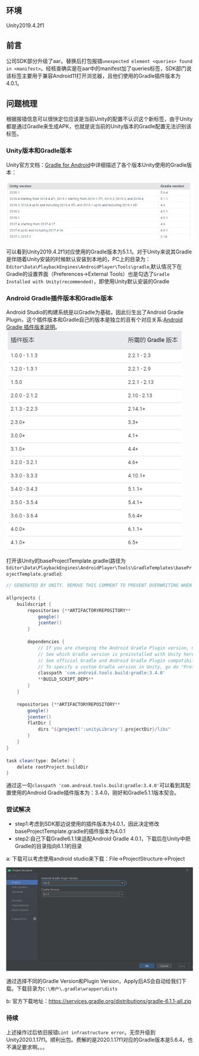 ## 环境
Unity2019.4.2f1

## 前言
公司SDK部分升级了aar。替换后打包报错``unexpected element <queries> found in <manifest>``。经核查确实是在aar中的manifest加了queries标签，SDK部门说该标签主要用于兼容Android11打开浏览器，且他们使用的Gradle插件版本为4.0.1。

## 问题梳理
根据报错信息可以很快定位应该是当前Unity的配置不认识这个新标签，由于Unity都是通过Gradle来生成APK，也就是说当前的Unity版本的Gradle配置无法识别该标签。

### Unity版本和Gradle版本
Unity官方文档：[Gradle for Android](https://docs.unity3d.com/2020.2/Documentation/Manual/android-gradle-overview.html?_ga=2.80777303.1971115895.1607665296-299171731.1595242112)中详细描述了各个版本Unity使用的Gradle版本：

![](https://raw.githubusercontent.com/iningwei/SelfPictureHost/master/Blog/20201211153430.png)

可以看到Unity2019.4.2f1对应使用的Gradle版本为5.1.1。对于Unity来说其Gradle是伴随着Unity安装的时候默认安装到本地的，PC上的目录为：``Editor\Data\PlaybackEngines\AndroidPlayer\Tools\gradle``,默认情况下在Gradle的设置界面（Preferences->External Tools）也是勾选了``Gradle Installed with Unity(recommended)``，即使用Unity默认安装的Gradle

### Android Gradle插件版本和Gradle版本
Android Studio的构建系统是以Gradle为基础，因此衍生出了Android Gradle Plugin，这个插件版本和Gradle自己的版本是独立的且有个对应关系:[Android Gradle 插件版本说明](https://developer.android.com/studio/releases/gradle-plugin#updating-gradle)。
![](https://raw.githubusercontent.com/iningwei/SelfPictureHost/master/Blog/20201211154545.png)

打开该Unity的baseProjectTemplate.gradle(路径为``Editor\Data\PlaybackEngines\AndroidPlayer\Tools\GradleTemplates\baseProjectTemplate.gradle``):
```gradle
// GENERATED BY UNITY. REMOVE THIS COMMENT TO PREVENT OVERWRITING WHEN EXPORTING AGAIN

allprojects {
    buildscript {
        repositories {**ARTIFACTORYREPOSITORY**
            google()
            jcenter()
        }

        dependencies {
            // If you are changing the Android Gradle Plugin version, make sure it is compatible with the Gradle version preinstalled with Unity
            // See which Gradle version is preinstalled with Unity here https://docs.unity3d.com/Manual/android-gradle-overview.html
            // See official Gradle and Android Gradle Plugin compatibility table here https://developer.android.com/studio/releases/gradle-plugin#updating-gradle
            // To specify a custom Gradle version in Unity, go do "Preferences > External Tools", uncheck "Gradle Installed with Unity (recommended)" and specify a path to a custom Gradle version
            classpath 'com.android.tools.build:gradle:3.4.0'
            **BUILD_SCRIPT_DEPS**
        }
    }

    repositories {**ARTIFACTORYREPOSITORY**
        google()
        jcenter()
        flatDir {
            dirs "${project(':unityLibrary').projectDir}/libs"
        }
    }
}

task clean(type: Delete) {
    delete rootProject.buildDir
}
```
通过这一句``classpath 'com.android.tools.build:gradle:3.4.0'``可以看到其配置使用的Android Gradle插件版本为：3.4.0，刚好和Gradle5.1.1版本契合。


### 尝试解决
- step1:考虑到SDK那边说使用的插件版本为4.0.1，因此决定修改baseProjectTemplate.gradle的插件版本为4.0.1
- step2:自己下载Gradle6.1.1来适配Android Gradle 4.0.1，下载后在Unity中把Gradle的目录指向6.1.1的目录

a: 下载可以考虑使用android studio来下载：File->ProjectStructure->Project

![](https://raw.githubusercontent.com/iningwei/SelfPictureHost/master/Blog/20201211164130.png)

通过选择不同的Gradle Version和Plugin Version，Apply后AS会自动给我们下载。下载目录为``C:\用户\.gradle\wrapper\dists``

b: 官方下载地址：https://services.gradle.org/distributions/gradle-6.1.1-all.zip
### 待续
上述操作过后依旧报错``Lint infrastructure error``。无奈升级到Unity2020.1.17f1。顺利出包。费解的是2020.1.17f1对应的Gradle版本是5.6.4，也不满足要求啊。。。
